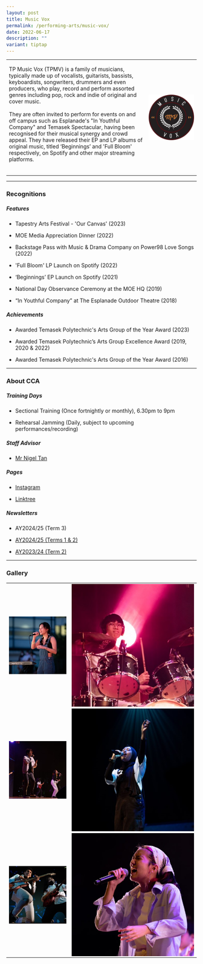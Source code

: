 ```yaml
---
layout: post
title: Music Vox
permalink: /performing-arts/music-vox/
date: 2022-06-17
description: ""
variant: tiptap
---
```

<table style="minWidth: 50px">
<colgroup>
<col>
<col>
</colgroup>
<tbody>
<tr>
<td rowspan="1" colspan="1">
<p>TP Music Vox (TPMV) is a family of musicians, typically made up of vocalists,
guitarists, bassists, keyboardists, songwriters, drummers and even producers,
who play, record and perform assorted genres including pop, rock and indie
of original and cover music.
<br>
<br>They are often invited to perform for events on and off campus such as
Esplanade's "In Youthful Company" and Temasek Spectacular, having been
recognised for their musical synergy and crowd appeal. They have released
their EP and LP albums of original music, titled ‘Beginnings’ and 'Full
Bloom' respectively, on Spotify and other major streaming platforms.
<br>
<br>
</p>
</td>
<td rowspan="1" colspan="1">
<div class="isomer-image-wrapper">
<img style="display:block;margin-left:auto;margin-right:auto;" height="auto" width="100%" alt="Music Vox" src="/images/Arts/MV/MV_logo.png">
</div>
</td>
</tr>
</tbody>
</table>
<hr>
<h3>Recognitions</h3>
<h5>Features</h5>
<ul data-tight="true" class="tight">
<li>
<p>Tapestry Arts Festival - 'Our Canvas' (2023)</p>
</li>
<li>
<p>MOE Media Appreciation Dinner (2022)</p>
</li>
<li>
<p>Backstage Pass with Music &amp; Drama Company on Power98 Love Songs (2022)</p>
</li>
<li>
<p>'Full Bloom' LP Launch on Spotify (2022)</p>
</li>
<li>
<p>‘Beginnings’ EP Launch on Spotify (2021)</p>
</li>
<li>
<p>National Day Observance Ceremony at the MOE HQ (2019)</p>
</li>
<li>
<p>“In Youthful Company” at The Esplanade Outdoor Theatre (2018)</p>
</li>
</ul>
<h5>Achievements</h5>
<ul data-tight="true" class="tight">
<li>
<p>Awarded Temasek Polytechnic's Arts Group of the Year Award (2023)</p>
</li>
<li>
<p>Awarded Temasek Polytechnic’s Arts Group Excellence Award (2019, 2020
&amp; 2022)</p>
</li>
<li>
<p>Awarded Temasek Polytechnic's Arts Group of the Year Award (2016)</p>
</li>
</ul>
<hr>
<h3>About CCA</h3>
<h5>Training Days</h5>
<ul data-tight="true" class="tight">
<li>
<p>Sectional Training (Once fortnightly or monthly), 6.30pm to 9pm</p>
</li>
<li>
<p>Rehearsal Jamming (Daily, subject to upcoming performances/recording)</p>
</li>
</ul>
<h5>Staff Advisor</h5>
<ul data-tight="true" class="tight">
<li>
<p><a href="mailto:nigel_tan@tp.edu.sg" rel="noopener noreferrer nofollow" target="_blank">Mr Nigel Tan</a> 
<br>
</p>
</li>
</ul>
<h5>Pages</h5>
<ul data-tight="true" class="tight">
<li>
<p><a href="https://www.instagram.com/tpmusicvox" rel="noopener noreferrer nofollow" target="_blank">Instagram</a>
</p>
</li>
<li>
<p><a href="https://linktr.ee/MusicVoxTP" rel="noopener noreferrer nofollow" target="_blank">Linktree</a>
</p>
</li>
</ul>
<p></p>
<h5>Newsletters</h5>
<ul data-tight="true" class="tight">
<li>
<p>AY2024/25 (Term 3)</p>
</li>
<li>
<p><a href="https://for.edu.sg/tpmvay2425terms1and2" rel="noopener nofollow" target="_blank">AY2024/25 (Terms 1 &amp; 2)</a>
</p>
</li>
<li>
<p><a href="https://for.edu.sg/tpmvay2324term2" rel="noopener nofollow" target="_blank">AY2023/24 (Term 2)</a>
</p>
</li>
</ul>
<hr>
<h3>Gallery</h3>
<table style="minWidth: 50px">
<colgroup>
<col>
<col>
</colgroup>
<tbody>
<tr>
<td rowspan="1" colspan="1">
<div class="isomer-image-wrapper">
<img style="display:block;margin-left:auto;margin-right:auto;" height="auto" width="100%" alt="Musicvox" src="/images/Arts/MV/MV_pic_1.jpg">
</div>
</td>
<td rowspan="1" colspan="1">
<div class="isomer-image-wrapper">
<img style="display:block;margin-left:auto;margin-right:auto;" height="auto" width="100%" alt="Musicvox" src="/images/Arts/MV/MV_pic_2.jpg">
</div>
</td>
</tr>
<tr>
<td rowspan="1" colspan="1">
<div class="isomer-image-wrapper">
<img style="display:block;margin-left:auto;margin-right:auto;" height="auto" width="100%" alt="Musicvox" src="/images/Arts/MV/MV_pic_3.jpg">
</div>
</td>
<td rowspan="1" colspan="1">
<div class="isomer-image-wrapper">
<img style="display:block;margin-left:auto;margin-right:auto;" height="auto" width="100%" alt="Musicvox" src="/images/Arts/MV/MV_pic_4.jpg">
</div>
</td>
</tr>
<tr>
<td rowspan="1" colspan="1">
<div class="isomer-image-wrapper">
<img style="display:block;margin-left:auto;margin-right:auto;" height="auto" width="100%" alt="Musicvox" src="/images/Arts/MV/MV_pic_5.jpg">
</div>
</td>
<td rowspan="1" colspan="1">
<div class="isomer-image-wrapper">
<img style="display:block;margin-left:auto;margin-right:auto;" height="auto" width="100%" alt="Musicvox" src="/images/Arts/MV/MV_pic_6.jpg">
</div>
</td>
</tr>
</tbody>
</table>
<p></p>